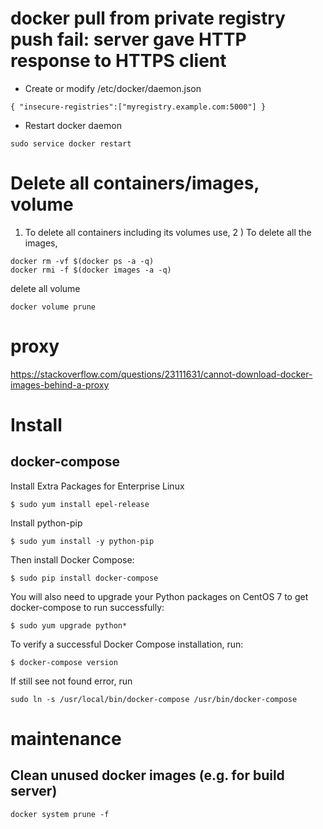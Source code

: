 # docker pull from private registry push fail: server gave HTTP response to HTTPS client 

* Create or modify /etc/docker/daemon.json
```
{ "insecure-registries":["myregistry.example.com:5000"] }
```
* Restart docker daemon 
```
sudo service docker restart
```

# Delete all containers/images, volume
1) To delete all containers including its volumes use,
2 ) To delete all the images,
```
docker rm -vf $(docker ps -a -q)
docker rmi -f $(docker images -a -q)
```

delete all volume
```
docker volume prune
```

# proxy
https://stackoverflow.com/questions/23111631/cannot-download-docker-images-behind-a-proxy

# Install
## docker-compose
Install Extra Packages for Enterprise Linux
```
$ sudo yum install epel-release
```
Install python-pip
```
$ sudo yum install -y python-pip
```
Then install Docker Compose:
```
$ sudo pip install docker-compose
```
You will also need to upgrade your Python packages on CentOS 7 to get docker-compose to run successfully:
```
$ sudo yum upgrade python*
```

To verify a successful Docker Compose installation, run:
```
$ docker-compose version
```

If still see not found error, run
```
sudo ln -s /usr/local/bin/docker-compose /usr/bin/docker-compose
```


# maintenance
## Clean unused docker images (e.g. for build server)
```
docker system prune -f
```

